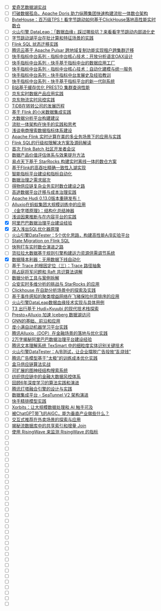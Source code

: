 - [ ] [爱奇艺数据湖实战](https://mp.weixin.qq.com/s/jI7ClmtJzI8NK6IAzplZZg)
- [ ] [打破数据孤岛，Apache Doris 助力纵腾集团快速构建流批一体数仓架构](https://mp.weixin.qq.com/s/3HG9pka3aabj2zmZRTvYMg)
- [ ] [ByteHouse：百万级TPS！看字节跳动如何基于ClickHouse落地高性能实时数仓](https://mp.weixin.qq.com/s/iOQHtymGwwIzeNCgDCKR5g)
- [ ] [火山引擎 DataLeap：「数据血缘」踩过哪些坑？来看看字节跳动内部进化史](https://mp.weixin.qq.com/s/rE7HcrGIOEyGx61MLgXkLg)
- [ ] [字节跳动湖平台在批计算和特征场景的实践](https://mp.weixin.qq.com/s/gTPpNrq4nqZz3lx22ttOCg)
- [ ] [Flink SQL 状态迁移实践](https://mp.weixin.qq.com/s/HLq4tpSP59tQMC_TcvGaRw)
- [ ] [腾讯云基于 Apache Pulsar 跨地域复制功能实现租户跨集群迁移](https://mp.weixin.qq.com/s/3-rqsTLw2jurQVJy8pWqBg)
- [ ] [快手指标中台系列 - 指标中台核心技术：开放分析语言OAX设计](https://mp.weixin.qq.com/s/9I_Z2wjtWAZtB9ce-Bqj1Q)
- [ ] [快手指标中台系列 - 快手基于指标中台的数据应用工厂](https://mp.weixin.qq.com/s/BTYLuXDj4txbnLVilhS_Vw)
- [ ] [快手指标中台系列 - 指标中台核心技术：自动化建模与统一服务](https://mp.weixin.qq.com/s/HcCGMYLCLlJxJ0pA97qQWQ)
- [ ] [快手指标中台系列 - 快手指标中台发展史及经验教训](https://mp.weixin.qq.com/s/jksHriHtQpDup7JIVHT0TQ)
- [ ] [快手指标中台系列 - 快手基于指标平台的新一代BI系统](https://mp.weixin.qq.com/s/5h4lStDJSar-iUJlqkejyg)
- [ ] [B站基于缓存优化 PRESTO 集群查询性能](https://mp.weixin.qq.com/s/NmTaJjE0UqYHh2Q4_HqSog)
- [ ] [京东实时数据产品应用实践](https://mp.weixin.qq.com/s/HE8fmOcNqCsWO2EGj7y2eQ)
- [ ] [京东物流实时风控实践](https://mp.weixin.qq.com/s/JGbEsuLfNQsgB5YYZmDBJA)
- [ ] [TiDB在转转公司的发展历程](https://mp.weixin.qq.com/s/Ug6qrT6fmItb5OOqXL0dVA)
- [ ] [基于 Flink 的小米数据集成实践](https://mp.weixin.qq.com/s/wNrHTRCP44BWkOhCKzIeSA)
- [ ] [大数据分析平台构建建议](https://mp.weixin.qq.com/s/J6PGpldt-5XFyaXiOoSH-A)
- [ ] [流批一体架构在快手的实践和思考](https://mp.weixin.qq.com/s/jE634yQXyHAE1tPyBa1Asw)
- [ ] [浅谈电商搜索数据指标体系建设](https://mp.weixin.qq.com/s/AknSXKM7MJQn3VTPcCMWfw)
- [ ] [Apache Flink 实时计算在美的多业务场景下的应用与实践](https://mp.weixin.qq.com/s/9zbSflHsIaTukBLFMRcEnQ)
- [ ] [Flink SQL的行级权限解决方案及源码解读](https://mp.weixin.qq.com/s/QAshBraW7PkLxYdfvBDirg)
- [ ] [首次 Flink Batch 社区开发者会议](https://mp.weixin.qq.com/s/vByXmlJGYjwhy7o5-xP9-A)
- [ ] [数据产品价值评估体系与效果提升方法](https://mp.weixin.qq.com/s/vn9UmD823xlhss0K8ExkzA)
- [ ] [易点天下基于 StarRocks 构建实时离线一体的数仓方案](https://mp.weixin.qq.com/s/wjGUqMKIn1NQjVYm20QV0w)
- [ ] [基于Flink的高吞吐精确一致性入湖实现](https://mp.weixin.qq.com/s/_FzjOdlF5QtDX-b9ZStZdQ)
- [ ] [智能指标平台建设和指标自动化](https://mp.weixin.qq.com/s/OT8agfUWmZDHR-b9E_1UKw)
- [ ] [数据治理之需求层次](https://mp.weixin.qq.com/s/HeHuh4t4goqJbLcC3q4xhQ)
- [ ] [得物供应链复杂业务实时数仓建设之路](https://mp.weixin.qq.com/s/4StnjSWpd4rO_GiajmPA6Q)
- [ ] [高途数据平台迁移与成本治理实践](https://mp.weixin.qq.com/s/Pdwn52hxw4ZJ0dymIx1Z-g)
- [ ] [Apache Hudi 0.13.0版本重磅发布！](https://mp.weixin.qq.com/s/kNZKAKcV2mE0Ow3mOrwdnA)
- [ ] [Alluxio在蚂蚁集团大规模训练中的应用](https://mp.weixin.qq.com/s/6jCYG63e1jQE8qq8QRAClQ)
- [ ] [《金字塔原理》：结构化总结神器](https://mp.weixin.qq.com/s/01qdff7ewKewC9KHRoU42g)
- [ ] [浅谈因果推断与在内容平台的实践](https://mp.weixin.qq.com/s/uSfMU_xU_TE-J5jM7EX7XA)
- [x] [阿里巴巴数据治理平台建设经验](https://smartsi.blog.csdn.net/article/details/129099864)
- [x] [深入浅出SQL优化器原理](https://smartsi.blog.csdn.net/article/details/128989106)
- [ ] [火山引擎DataTester：5个优化思路，构建高性能A/B实验平台](https://mp.weixin.qq.com/s/eRGxZMmF7NqqL14liqO51w)
- [ ] [State Migration on Flink SQL](https://mp.weixin.qq.com/s/89HHs_lwh8aFVh657iFBUQ)
- [ ] [快狗打车实时数仓演进之路](https://mp.weixin.qq.com/s/NxKcomp6g1bc8iXmnF3QqA)
- [ ] [货拉拉大数据基于规则引擎构建运力资源供需调节系统](https://mp.weixin.qq.com/s/8aUOczAdu1wXJfxhngY3_A)
- [x] [数据降本利器：无用数据下线自动化](https://smartsi.blog.csdn.net/article/details/130119357)
- [ ] [基于 Trace 的根因定位（三）：Trace 路径抽象](https://mp.weixin.qq.com/s/21ydJWum1_FWKlNOtsMuYg)
- [ ] [拜占庭将军问题和 Raft 共识算法讲解](https://mp.weixin.qq.com/s/Vc0PHcJ-UKlYi7uf-Uxe-g)
- [ ] [数据分析工具与案例拆解](https://mp.weixin.qq.com/s/wpGC89qOO6AVdfJkbB_vKA)
- [ ] [众安实时多维分析的挑战与 StarRocks 的应用](https://mp.weixin.qq.com/s/FJmo-1OgsVXllIioJrsyVw)
- [ ] [Clickhouse 在自助分析场景中的探索及实践](https://mp.weixin.qq.com/s/wEXS0xj98j3_qTKuqPc7oA)
- [ ] [基于事件感知的聚类增益网络在飞猪保险创意排序的应用](https://mp.weixin.qq.com/s/P6tPVpA6dyEvHPXJv7hDkg)
- [ ] [火山引擎DataLeap数据血缘技术实现与具体用例](https://mp.weixin.qq.com/s/VPGoM20Mc1ejQWDpyk5ZJw)
- [ ] [T3 出行基于 Hudi+Kyuubi 的现代技术栈探索](https://mp.weixin.qq.com/s/itCTCoSM-YcaZvPQWNIBvA)
- [ ] [Presto+Alluxio 加速 Iceberg 数据湖访问](https://mp.weixin.qq.com/s/p2ZiglnDvaQDv-5NbfhToQ)
- [ ] [GNN的基础、前沿和应用](https://mp.weixin.qq.com/s/_Hj9n8nd6sFfm7OMtZRlNw)
- [ ] [度小满自动机器学习平台实践](https://mp.weixin.qq.com/s/7V56pWKs5uNM8H5S5uAQRg)
- [ ] [腾讯Alluxio（DOP）在金融场景的落地与优化实践](https://mp.weixin.qq.com/s/FscliZFo08WOfk0gs_eprQ)
- [ ] [2万字揭秘阿里巴巴数据治理平台建设经验](https://mp.weixin.qq.com/s/g5aQVHMUVkSrEO6QWDI1yw)
- [ ] [腾讯文本理解系统 TexSmart 中的细粒度实体识别关键技术](https://mp.weixin.qq.com/s/RYFHrrgh4eRyQv53DohE-g)
- [ ] [火山引擎DataTester：A/B测试，让企业摆脱广告投放“乱烧钱”](https://mp.weixin.qq.com/s/SFfMm2wipaQFxypCnSCoCQ)
- [ ] [腾讯广告模型基于"太极"的训练成本优化实践](https://mp.weixin.qq.com/s/nLGgtmOEy1v1Er_dQDq9hg)
- [ ] [盒马供应链算法实战](https://mp.weixin.qq.com/s/LNQi5Is-_yRsj9HoI1YEtw)
- [ ] [可扩展的图神经结构搜索系统](https://mp.weixin.qq.com/s/eF7aSkzFQSR-cashSVEVtg)
- [ ] [纺织供应链中的金融大数据风控体系](https://mp.weixin.qq.com/s/p-iNbOACdzv51zcD3c165w)
- [ ] [回顾6年深度学习的算法实践和演进](https://mp.weixin.qq.com/s/gFle9Oqp_L_9fc4YBGMEug)
- [ ] [腾讯灯塔融合引擎的设计与实践](https://mp.weixin.qq.com/s/30AbNYc4ugfyQUFBu6EhlQ)
- [ ] [数据集成平台 - SeaTunnel V2 架构演进](https://mp.weixin.qq.com/s/k1SEMF3_R1yc_i3pebkmRw)
- [ ] [快手精排模型实践](https://mp.weixin.qq.com/s/SsgVqei9sL5y7N1GUXOJLg)
- [ ] [Xorbits：让大规模数据处理和 AI 触手可及](https://mp.weixin.qq.com/s/ZHqrGicDyuno_m9kvVid0w)
- [ ] [被ChatGPT带飞的AIGC，能为垂直产业做些什么？](https://mp.weixin.qq.com/s/ORZ8Oe33-WoHIn0iLvaXlg)
- [ ] [交互式推荐在外卖场景的探索与应用](https://mp.weixin.qq.com/s/SwR1-mAtqjwsnJVy3UiMnA)
- [ ] [揭秘流数据库中的共享索引和增量 Join](https://mp.weixin.qq.com/s/8og7npaevmlWTL7Ydco-Sw)
- [ ] [使用 RisingWave 来监测 RisingWave 的指标](https://mp.weixin.qq.com/s/B2Ls1kXUHbRhhI9WpCwkbw)
- [ ] []()
- [ ] []()
- [ ] []()
- [ ] []()
- [ ] []()
- [ ] []()
- [ ] []()
- [ ] []()
- [ ] []()
- [ ] []()
- [ ] []()
- [ ] []()
- [ ] []()
- [ ] []()
- [ ] []()
- [ ] []()
- [ ] []()
- [ ] []()
- [ ] []()
- [ ] []()
- [ ] []()
- [ ] []()
- [ ] []()
- [ ] []()
- [ ] []()
- [ ] []()
- [ ] []()
- [ ] []()
- [ ] []()
- [ ] []()
- [ ] []()
